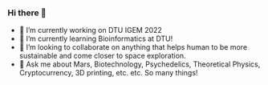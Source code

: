 ### Hi there 👋

- 🔭 I’m currently working on DTU IGEM 2022
- 🌱 I’m currently learning Bioinformatics at DTU!
- 👯 I’m looking to collaborate on anything that helps human to be more sustainable and come closer to space exploration. 
- 💬 Ask me about Mars, Biotechnology, Psychedelics, Theoretical Physics, Cryptocurrency, 3D printing, etc. etc. So many things!

